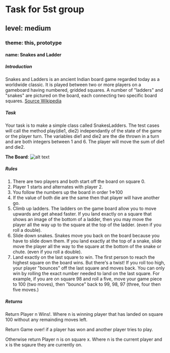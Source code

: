 # Task for 5st group

## level: medium

### theme: this, prototype

#### name: Snakes and Ladder

##### Introduction

Snakes and Ladders is an ancient Indian board game regarded today as a worldwide classic. It is played between two or more players on a gameboard having numbered, gridded squares. A number of "ladders" and "snakes" are pictured on the board, each connecting two specific board squares. [Source Wikipedia](https://en.wikipedia.org/wiki/Snakes_and_Ladders)

##### Task

Your task is to make a simple class called SnakesLadders. The test cases will call the method play(die1, die2) independantly of the state of the game or the player turn. The variables die1 and die2 are the die thrown in a turn and are both integers between 1 and 6. The player will move the sum of die1 and die2.

**The Board**: 
![alt text](https://raw.githubusercontent.com/adrianeyre/codewars/master/Ruby/Authored/snakesandladdersboard.jpg)

##### Rules

1.  There are two players and both start off the board on square 0.
1.  Player 1 starts and alternates with player 2.
1.  You follow the numbers up the board in order 1=>100
1.  If the value of both die are the same then that player will have another go.
1.  Climb up ladders. The ladders on the game board allow you to move upwards and get ahead faster. If you land exactly on a square that shows an image of the bottom of a ladder, then you may move the player all the way up to the square at the top of the ladder. (even if you roll a double).
1.  Slide down snakes. Snakes move you back on the board because you have to slide down them. If you land exactly at the top of a snake, slide move the player all the way to the square at the bottom of the snake or chute. (even if you roll a double).
1.  Land exactly on the last square to win. The first person to reach the highest square on the board wins. But there's a twist! If you roll too high, your player "bounces" off the last square and moves back. You can only win by rolling the exact number needed to land on the last square. For example, if you are on square 98 and roll a five, move your game piece to 100 (two moves), then "bounce" back to 99, 98, 97 (three, four then five moves.)

##### Returns

Return Player n Wins!. Where n is winning player that has landed on square 100 without any remainding moves left.

Return Game over! if a player has won and another player tries to play.

Otherwise return Player n is on square x. Where n is the current player and x is the sqaure they are currently on.
